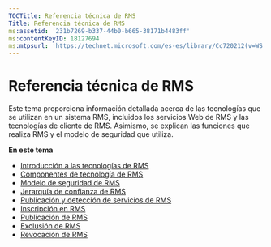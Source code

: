 ```yaml
---
TOCTitle: Referencia técnica de RMS
Title: Referencia técnica de RMS
ms:assetid: '231b7269-b337-44b0-b665-38171b4483ff'
ms:contentKeyID: 18127694
ms:mtpsurl: 'https://technet.microsoft.com/es-es/library/Cc720212(v=WS.10)'
---
```


Referencia técnica de RMS
=========================

Este tema proporciona información detallada acerca de las tecnologías que se utilizan en un sistema RMS, incluidos los servicios Web de RMS y las tecnologías de cliente de RMS. Asimismo, se explican las funciones que realiza RMS y el modelo de seguridad que utiliza.

**En este tema**

-   [Introducción a las tecnologías de RMS](https://technet.microsoft.com/eb48c3de-e038-4fcb-a091-b67ea4fe0dc7)
-   [Componentes de tecnología de RMS](https://technet.microsoft.com/05d99f6e-8170-458c-a7ef-cee6fa30f057)
-   [Modelo de seguridad de RMS](https://technet.microsoft.com/665db831-366d-4dca-9bb3-cc2912481fe1)
-   [Jerarquía de confianza de RMS](https://technet.microsoft.com/2d44182f-a653-4383-aba1-dade53f7cf9a)
-   [Publicación y detección de servicios de RMS](https://technet.microsoft.com/336c0d55-fd7f-4aa9-b3e6-bfd6565b1086)
-   [Inscripción en RMS](https://technet.microsoft.com/999db3e1-e3ab-4513-87d9-d584ee334c00)
-   [Publicación de RMS](https://technet.microsoft.com/a82f4172-546d-4fab-9f96-3f8b263a5b69)
-   [Exclusión de RMS](https://technet.microsoft.com/c17e393e-b6a9-4ae5-aee5-18baa6b32d4d)
-   [Revocación de RMS](https://technet.microsoft.com/72689f90-f3c5-4b61-94ea-d825f3199b3b)